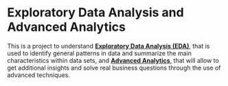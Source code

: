# Exploratory Data Analysis and Advanced Analytics

This is a project to understand <ins>**Exploratory Data Analysis (EDA)**</ins>, that is used to identify general patterns in data and summarize the main
characteristics within data sets, and <ins>**Advanced Analytics**</ins>, that will allow to get additional insights and solve real business questions through
the use of advanced techniques.

